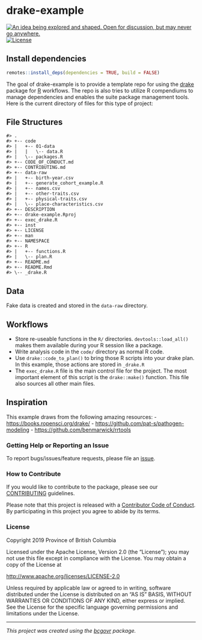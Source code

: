
<!--
Copyright 2018 Province of British Columbia

Licensed under the Apache License, Version 2.0 (the "License");
you may not use this file except in compliance with the License.
You may obtain a copy of the License at

http://www.apache.org/licenses/LICENSE-2.0

Unless required by applicable law or agreed to in writing, software distributed under the License is distributed on an "AS IS" BASIS,
WITHOUT WARRANTIES OR CONDITIONS OF ANY KIND, either express or implied.
See the License for the specific language governing permissions and limitations under the License.
-->

# drake-example

<!-- badges: start -->

<a id="devex-badge" rel="Inspiration" href="https://github.com/BCDevExchange/assets/blob/master/README.md"><img alt="An idea being explored and shaped. Open for discussion, but may never go anywhere." style="border-width:0" src="https://assets.bcdevexchange.org/images/badges/inspiration.svg" title="An idea being explored and shaped. Open for discussion, but may never go anywhere." /></a>
[![License](https://img.shields.io/badge/License-Apache%202.0-blue.svg)](https://opensource.org/licenses/Apache-2.0)
<!-- badges: end -->

## Install dependencies

``` r
remotes::install_deps(dependencies = TRUE, build = FALSE)
```

The goal of drake-example is to provide a template repo for using the
[drake](https://ropensci.github.io/drake/) package for
[R](https://www.r-project.org/) workflows. The repo is also tries to
utilize R compendiums to manage dependencies and enables the suite
package management tools. Here is the current directory of files for
this type of project:

## File Structures

    #> .
    #> +-- code
    #> |   +-- 01-data
    #> |   |   \-- data.R
    #> |   \-- packages.R
    #> +-- CODE_OF_CONDUCT.md
    #> +-- CONTRIBUTING.md
    #> +-- data-raw
    #> |   +-- birth-year.csv
    #> |   +-- generate_cohort_example.R
    #> |   +-- names.csv
    #> |   +-- other-traits.csv
    #> |   +-- physical-traits.csv
    #> |   \-- place-characteristics.csv
    #> +-- DESCRIPTION
    #> +-- drake-example.Rproj
    #> +-- exec_drake.R
    #> +-- inst
    #> +-- LICENSE
    #> +-- man
    #> +-- NAMESPACE
    #> +-- R
    #> |   +-- functions.R
    #> |   \-- plan.R
    #> +-- README.md
    #> +-- README.Rmd
    #> \-- _drake.R

## Data

Fake data is created and stored in the `data-raw` directory.

## Workflows

  - Store re-useable functions in the `R/` directories.
    `devtools::load_all()` makes them available during your R session
    like a package.
  - Write analysis code in the `code/` directory as normal R code.
  - Use `drake::code_to_plan()` to bring those R scripts into your drake
    plan. In this example, those actions are stored in `_drake.R`
  - The `exec_drake.R` file is the main control file for the project.
    The most important element of this script is the `drake::make()`
    function. This file also sources all other main files.

## Inspiration

This example draws from the following amazing resources: -
<https://books.ropensci.org/drake/> -
<https://github.com/pat-s/pathogen-modeling> -
<https://github.com/benmarwick/rrtools>

### Getting Help or Reporting an Issue

To report bugs/issues/feature requests, please file an
[issue](https://github.com/bcgov/drake-example/issues/).

### How to Contribute

If you would like to contribute to the package, please see our
[CONTRIBUTING](CONTRIBUTING.md) guidelines.

Please note that this project is released with a [Contributor Code of
Conduct](CODE_OF_CONDUCT.md). By participating in this project you agree
to abide by its terms.

### License

Copyright 2019 Province of British Columbia

Licensed under the Apache License, Version 2.0 (the “License”); you may
not use this file except in compliance with the License. You may obtain
a copy of the License at

<http://www.apache.org/licenses/LICENSE-2.0>

Unless required by applicable law or agreed to in writing, software
distributed under the License is distributed on an “AS IS” BASIS,
WITHOUT WARRANTIES OR CONDITIONS OF ANY KIND, either express or implied.
See the License for the specific language governing permissions and
limitations under the License.

-----

*This project was created using the
[bcgovr](https://github.com/bcgov/bcgovr) package.*
